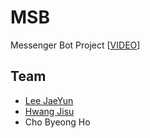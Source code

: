 # MSB
Messenger Bot Project
[[VIDEO](https://www.youtube.com/watch?v=fgXrmwN3tbE)]  

## Team
* [Lee JaeYun](https://github.com/jaeyun95)
* [Hwang Jisu](https://github.com/yellowjs0304)
* Cho Byeong Ho
